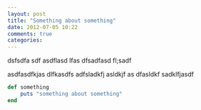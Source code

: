 ```yaml
---
layout: post
title: "Something about something"
date: 2012-07-05 10:22
comments: true
categories: 
---
```


dsfsdfa sdf asdflasd lfas
dfsadfasd fl;sadf


asdfasdfkjas dlfkasdfs
adfsladkfj asldkjf as
dfasldkf sadklfjasdf



```ruby
def something
	puts "something about something"
end
```